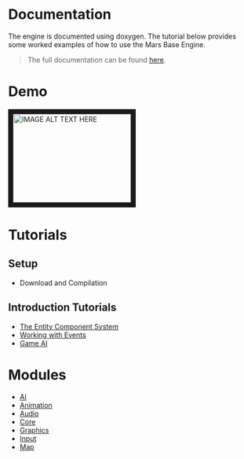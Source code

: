 # Documentation
The engine is documented using doxygen.
The tutorial below provides some worked examples of how to use the Mars Base Engine.

>The full documentation can be found [here](Doxygen/index.html).

# Demo
<a href="http://www.youtube.com/watch?feature=player_embedded&v=y0MuDsw8Io4
" target="_blank"><img src="http://img.youtube.com/vi/y0MuDsw8Io4/0.jpg" 
alt="IMAGE ALT TEXT HERE" width="240" height="180" border="10" /></a>

# Tutorials

## Setup
- Download and Compilation

## Introduction Tutorials
- [The Entity Component System](Tutorials/EntityComponentSystem.md)
- [Working with Events](Tutorials/Events.md)
- [Game AI](Tutorials/GameAI.md)

# Modules

- [AI]()
- [Animation]()
- [Audio]()
- [Core]()
- [Graphics]()
- [Input]()
- [Map]()